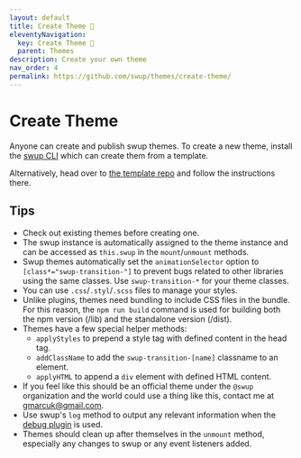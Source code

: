 ```yaml
---
layout: default
title: Create Theme 🎉
eleventyNavigation:
  key: Create Theme 🎉
  parent: Themes
description: Create your own theme
nav_order: 4
permalink: https://github.com/swup/themes/create-theme/
---
```


# Create Theme

Anyone can create and publish swup themes.
To create a new theme, install the [swup CLI](/cli) which can create them from a template.

Alternatively, head over to [the template repo](https://github.com/swup/theme-template) and follow the instructions there.

## Tips

- Check out existing themes before creating one.
- The swup instance is automatically assigned to the theme instance and can be accessed as `this.swup` in the `mount`/`unmount` methods.
- Swup themes automatically set the `animationSelector` option to `[class*="swup-transition-"]` to prevent bugs related to other libraries using the same classes. Use `swup-transition-*` for your theme classes.
- You can use `.css`/`.styl`/`.scss` files to manage your styles.
- Unlike plugins, themes need bundling to include CSS files in the bundle. For this reason, the `npm run build` command is used for building both the npm version (/lib) and the standalone version (/dist).
- Themes have a few special helper methods:
  - `applyStyles` to prepend a style tag with defined content in the head tag.
  - `addClassName` to add the `swup-transition-[name]` classname to an element.
  - `applyHTML` to append a `div` element with defined HTML content.
- If you feel like this should be an official theme under the `@swup` organization and the world could use a thing like this, contact me at gmarcuk@gmail.com.
- Use swup's `log` method to output any relevant information when the [debug plugin](/plugins/debug-plugin) is used.
- Themes should clean up after themselves in the `unmount` method, especially any changes to swup or any event listeners added.
